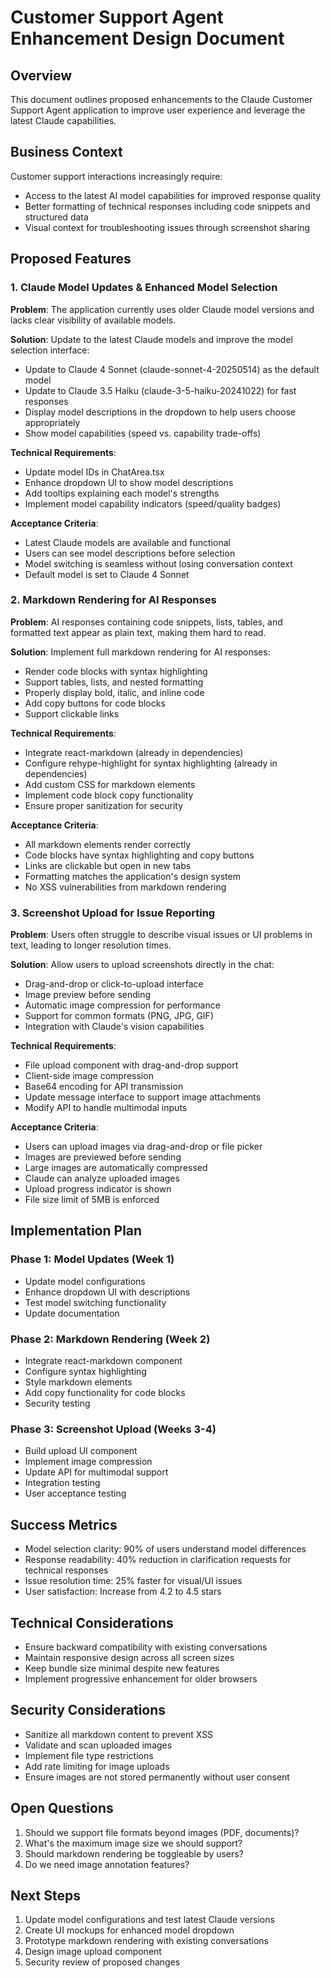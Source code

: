 # Customer Support Agent Enhancement Design Document

## Overview
This document outlines proposed enhancements to the Claude Customer Support Agent application to improve user experience and leverage the latest Claude capabilities.

## Business Context
Customer support interactions increasingly require:
- Access to the latest AI model capabilities for improved response quality
- Better formatting of technical responses including code snippets and structured data
- Visual context for troubleshooting issues through screenshot sharing

## Proposed Features

### 1. Claude Model Updates & Enhanced Model Selection

**Problem**: The application currently uses older Claude model versions and lacks clear visibility of available models.

**Solution**: Update to the latest Claude models and improve the model selection interface:
- Update to Claude 4 Sonnet (claude-sonnet-4-20250514) as the default model
- Update to Claude 3.5 Haiku (claude-3-5-haiku-20241022) for fast responses
- Display model descriptions in the dropdown to help users choose appropriately
- Show model capabilities (speed vs. capability trade-offs)

**Technical Requirements**:
- Update model IDs in ChatArea.tsx
- Enhance dropdown UI to show model descriptions
- Add tooltips explaining each model's strengths
- Implement model capability indicators (speed/quality badges)

**Acceptance Criteria**:
- Latest Claude models are available and functional
- Users can see model descriptions before selection
- Model switching is seamless without losing conversation context
- Default model is set to Claude 4 Sonnet

### 2. Markdown Rendering for AI Responses

**Problem**: AI responses containing code snippets, lists, tables, and formatted text appear as plain text, making them hard to read.

**Solution**: Implement full markdown rendering for AI responses:
- Render code blocks with syntax highlighting
- Support tables, lists, and nested formatting
- Properly display bold, italic, and inline code
- Add copy buttons for code blocks
- Support clickable links

**Technical Requirements**:
- Integrate react-markdown (already in dependencies)
- Configure rehype-highlight for syntax highlighting (already in dependencies)
- Add custom CSS for markdown elements
- Implement code block copy functionality
- Ensure proper sanitization for security

**Acceptance Criteria**:
- All markdown elements render correctly
- Code blocks have syntax highlighting and copy buttons
- Links are clickable but open in new tabs
- Formatting matches the application's design system
- No XSS vulnerabilities from markdown rendering

### 3. Screenshot Upload for Issue Reporting

**Problem**: Users often struggle to describe visual issues or UI problems in text, leading to longer resolution times.

**Solution**: Allow users to upload screenshots directly in the chat:
- Drag-and-drop or click-to-upload interface
- Image preview before sending
- Automatic image compression for performance
- Support for common formats (PNG, JPG, GIF)
- Integration with Claude's vision capabilities

**Technical Requirements**:
- File upload component with drag-and-drop support
- Client-side image compression
- Base64 encoding for API transmission
- Update message interface to support image attachments
- Modify API to handle multimodal inputs

**Acceptance Criteria**:
- Users can upload images via drag-and-drop or file picker
- Images are previewed before sending
- Large images are automatically compressed
- Claude can analyze uploaded images
- Upload progress indicator is shown
- File size limit of 5MB is enforced

## Implementation Plan

### Phase 1: Model Updates (Week 1)
- Update model configurations
- Enhance dropdown UI with descriptions
- Test model switching functionality
- Update documentation

### Phase 2: Markdown Rendering (Week 2)
- Integrate react-markdown component
- Configure syntax highlighting
- Style markdown elements
- Add copy functionality for code blocks
- Security testing

### Phase 3: Screenshot Upload (Weeks 3-4)
- Build upload UI component
- Implement image compression
- Update API for multimodal support
- Integration testing
- User acceptance testing

## Success Metrics
- Model selection clarity: 90% of users understand model differences
- Response readability: 40% reduction in clarification requests for technical responses
- Issue resolution time: 25% faster for visual/UI issues
- User satisfaction: Increase from 4.2 to 4.5 stars

## Technical Considerations
- Ensure backward compatibility with existing conversations
- Maintain responsive design across all screen sizes
- Keep bundle size minimal despite new features
- Implement progressive enhancement for older browsers

## Security Considerations
- Sanitize all markdown content to prevent XSS
- Validate and scan uploaded images
- Implement file type restrictions
- Add rate limiting for image uploads
- Ensure images are not stored permanently without user consent

## Open Questions
1. Should we support file formats beyond images (PDF, documents)?
2. What's the maximum image size we should support?
3. Should markdown rendering be toggleable by users?
4. Do we need image annotation features?

## Next Steps
1. Update model configurations and test latest Claude versions
2. Create UI mockups for enhanced model dropdown
3. Prototype markdown rendering with existing conversations
4. Design image upload component
5. Security review of proposed changes